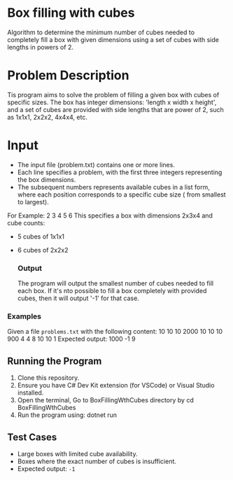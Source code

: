 # Box filling with cubes
Algorithm to determine the minimum number of cubes needed to completely fill a box with given dimensions using a set of cubes with side lengths in powers of 2.

# Problem Description
Tis program aims to solve the problem of filling a given box with cubes of specific sizes. The box has integer dimensions: 'length x width x height', and a set of cubes are provided with side lengths that are power of 2, such as 1x1x1, 2x2x2, 4x4x4, etc.

# Input
- The input file (problem.txt) contains one or more lines.
- Each line specifies a problem, with the first three integers representing the box dimensions.
- The subsequent numbers represents available cubes in a list form, where each position corresponds to a specific cube size ( from smallest to largest).

For Example:
2 3 4 5 6
This specifies a box with dimensions 2x3x4 and cube counts:
- 5 cubes of 1x1x1
- 6 cubes of 2x2x2

  ### Output
  The program will output the smallest number of cubes needed to fill each box. If it's nto possible to fill a box completely with provided cubes, then it will output '-1' for that case.
  
### Examples
Given a file `problems.txt` with the following content: 
10 10 10 2000 10 10 10 900 4 4 8 10 10 1
Expected output:
1000
-1
9

## Running the Program
1. Clone this repository.
2. Ensure you have C# Dev Kit extension (for VSCode) or Visual Studio installed.
3. Open the terminal, Go to BoxFillingWthCubes directory by cd BoxFillingWthCubes
3. Run the program using: dotnet run

  
## Test Cases
- Large boxes with limited cube availability.
- Boxes where the exact number of cubes is insufficient.
- Expected output: `-1`

